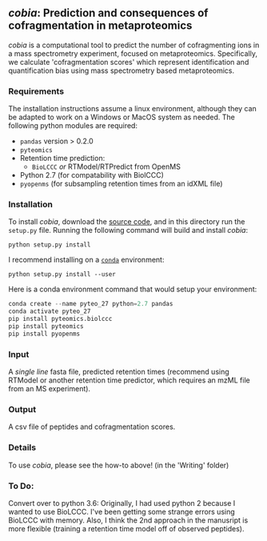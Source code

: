 ## *cobia*: Prediction and consequences of cofragmentation in metaproteomics

*cobia* is a computational tool to predict the number of cofragmenting ions in a mass spectrometry experiment, focused on metaproteomics. Specifically, we calculate 'cofragmentation scores' which represent identification and quantification bias using mass spectrometry based metaproteomics.

### Requirements

The installation instructions assume a linux environment, although they can be adapted to work on a Windows or MacOS system as needed. The following python modules are required:

* `pandas` version > 0.2.0
* `pyteomics`
* Retention time prediction:
  - `BioLCCC` *or* RTModel/RTPredict from OpenMS
* Python 2.7 (for compatability with BiolCCC)
* `pyopenms` (for subsampling retention times from an idXML file)

### Installation

To install *cobia*, download the [source code](https://github.com/bertrand-lab/cobia/archive/master.zip), and in this directory run the
`setup.py` file. Running the following command will build and install *cobia*:

`python setup.py install`

I recommend installing on a [`conda`](https://conda.io/docs/) environment:

`python setup.py install --user`

Here is a conda environment command that would setup your environment:

```python
conda create --name pyteo_27 python=2.7 pandas
conda activate pyteo_27
pip install pyteomics.biolccc
pip install pyteomics
pip install pyopenms
```

### Input

A *single line* fasta file, predicted retention times (recommend using RTModel or another retention time predictor, which requires an mzML file from an MS experiment).

### Output

A csv file of peptides and cofragmentation scores.

### Details

To use *cobia*, please see the how-to above! (in the 'Writing' folder)


### To Do:

Convert over to python 3.6: Originally, I had used python 2 because I wanted to use BioLCCC. I've been getting some strange errors using BioLCCC with memory. Also, I think the 2nd approach in the manusript is more flexible (training a retention time model off of observed peptides).


